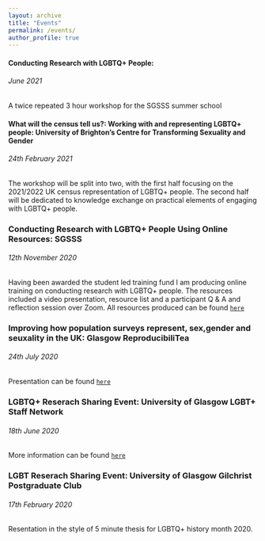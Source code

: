 ```yaml
---
layout: archive
title: "Events"
permalink: /events/
author_profile: true
---
```


#### Conducting Research with LGBTQ+ People: 
###### June 2021  
A twice repeated 3 hour workshop for the SGSSS summer school

#### What will the census tell us?: Working with and representing LGBTQ+ people: University of Brighton’s Centre for Transforming Sexuality and Gender
###### 24th February 2021  
The workshop will be split into two, with the first half focusing on the 2021/2022 UK census representation of LGBTQ+ people. The second half will be dedicated to knowledge exchange on practical elements of engaging with LGBTQ+ people. 

### Conducting Research with LGBTQ+ People Using Online Resources: SGSSS
###### 12th November 2020  
Having been awarded the student led training fund I am producing online training on conducting research with LGBTQ+ people. The resources included a video presentation, resource list and a participant Q & A and reflection session over Zoom. All resources produced can be found [`here`](https://lgbtqsocsci.weebly.com/) 

### Improving how population surveys represent, sex,gender and seuxality in the UK: Glasgow ReproducibiliTea
###### 24th July 2020 
Presentation can be found [`here`](https://www.youtube.com/watch?v=SNNzXhIWA0I&ab_channel=GlasgowReproducibiliTea)  

### LGBTQ+ Reserach Sharing Event: University of Glasgow LGBT+ Staff Network
###### 18th June 2020
More information can be found [`here`](https://www.facebook.com/events/679643939546338/) 

### LGBT Reserach Sharing Event: University of Glasgow Gilchrist Postgraduate Club
###### 17th February 2020
Resentation in the style of 5 minute thesis for LGBTQ+ history month 2020. 